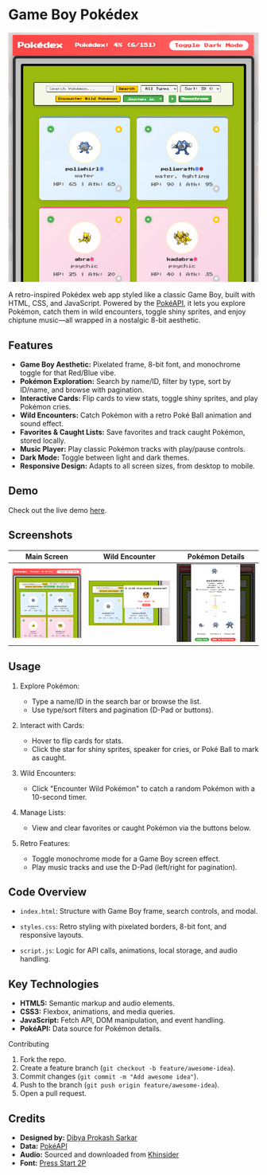 # Game Boy Pokédex

![Pokédex Front Page](assets/screenshots/pokedex.png?raw=true "Pokédex Front Page")

A retro-inspired Pokédex web app styled like a classic Game Boy, built with HTML, CSS, and JavaScript. Powered by the [PokéAPI](https://pokeapi.co/), it lets you explore Pokémon, catch them in wild encounters, toggle shiny sprites, and enjoy chiptune music—all wrapped in a nostalgic 8-bit aesthetic.

## Features
- **Game Boy Aesthetic:** Pixelated frame, 8-bit font, and monochrome toggle for that Red/Blue vibe.
- **Pokémon Exploration:** Search by name/ID, filter by type, sort by ID/name, and browse with pagination.
- **Interactive Cards:** Flip cards to view stats, toggle shiny sprites, and play Pokémon cries.
- **Wild Encounters:** Catch Pokémon with a retro Poké Ball animation and sound effect.
- **Favorites & Caught Lists:** Save favorites and track caught Pokémon, stored locally.
- **Music Player:** Play classic Pokémon tracks with play/pause controls.
- **Dark Mode:** Toggle between light and dark themes.
- **Responsive Design:** Adapts to all screen sizes, from desktop to mobile.

## Demo
Check out the live demo [here](https://dibyaprokash.github.io/pokedex/).

## Screenshots

| Main Screen | Wild Encounter    | Pokémon Details    |
| :---:   | :---: | :---: |
| ![Pokédex Front Page](assets/screenshots/pokedex.png?raw=true "Pokédex Front Page") |  ![Wild Pokémon](assets/screenshots/wild-pokemon.png?raw=true "Wild Pokémon")  | ![Pokémon Details](assets/screenshots/pokemon-details.png?raw=true "Pokémon Details")   |

## Usage
1. Explore Pokémon:
   - Type a name/ID in the search bar or browse the list.
   - Use type/sort filters and pagination (D-Pad or buttons).

2. Interact with Cards:
   - Hover to flip cards for stats.
   - Click the star for shiny sprites, speaker for cries, or Poké Ball to mark as caught.

3. Wild Encounters:
   - Click "Encounter Wild Pokémon" to catch a random Pokémon with a 10-second timer.
  
4. Manage Lists:
   - View and clear favorites or caught Pokémon via the buttons below.
  
5. Retro Features:
    - Toggle monochrome mode for a Game Boy screen effect.
    - Play music tracks and use the D-Pad (left/right for pagination).

## Code Overview
- `index.html`: Structure with Game Boy frame, search controls, and modal.

- `styles.css`: Retro styling with pixelated borders, 8-bit font, and responsive layouts.

- `script.js`: Logic for API calls, animations, local storage, and audio handling.

## Key Technologies
- **HTML5:** Semantic markup and audio elements.
- **CSS3:** Flexbox, animations, and media queries.
- **JavaScript:** Fetch API, DOM manipulation, and event handling.
- **PokéAPI:** Data source for Pokémon details.

Contributing
1. Fork the repo.
2. Create a feature branch (`git checkout -b feature/awesome-idea`).
3. Commit changes (`git commit -m "Add awesome idea"`).
4. Push to the branch (`git push origin feature/awesome-idea`).
5. Open a pull request.

## Credits
- **Designed by:** [Dibya Prokash Sarkar](https://dibyaprokash.github.io/)
- **Data:** [PokéAPI](https://pokeapi.co/)
- **Audio:** Sourced and downloaded from [Khinsider](https://downloads.khinsider.com/game-soundtracks/album/pokemon-ruby-sapphire-music-super-complete)
- **Font:** [Press Start 2P](https://fonts.google.com/specimen/Press+Start+2P)